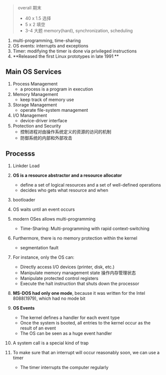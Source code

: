 > overall 期末
>
> - 40 x 1.5 选择
> - 5 x 2 填空
> - 3-4 大题 memory(hard), synchronization, scheduling

1. multi-programming, time-sharing
2. OS events: interrupts and exceptions
3. Timer: modifying the timer is done via privileged instructions
3. **Released the first Linux prototypes in late 1991 **

## Main OS Services

1. Process Management
   - a process is a program in execution
2. Memory Management
   - keep track of memory use
3. Storage Management
   - operate file-system management
4. I/O Management
   - device-driver interface
5. Protection and Security
   - 控制进程对由操作系统定义的资源的访问的机制
   - 防御系统的内部和外部攻击

## Processs

1. Linkder Load



1. **OS is a resource abstractor and a resource allocator**
   - define a set of logical resources and a set of well-defined operations
   - decides who gets what resource and when
2. bootloader
3. OS waits until an event occurs
4. modern OSes allows multi-programming
   - Time-Sharing: Multi-programming with rapid context-switching
5. Furthermore, there is no memory protection within the kernel
   - segmentation fault
6. For instance, only the OS can:

   - Directly access I/O devices (printer, disk, etc.)
   - Manipulate memory management state 操作内存管理状态
   - Manipulate protected control registers
   - Execute the halt instruction that shuts down the processor
   
7. **MS-DOS had only one mode**, because it was written for the Intel 8088(1979), which had no mode bit

8. **OS Events**
   - The kernel defines a handler for each event type
   - Once the system is booted, all entries to the kernel occur as the result of an event
   - The OS can be seen as a huge event handler

9. A system call is a special kind of trap

10. To make sure that an interrupt will occur reasonably soon, we can use a timer
    - The timer interrupts the computer regularly
